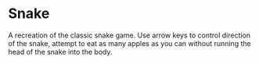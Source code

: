 # Snake
A recreation of the classic snake game. Use arrow keys to control direction of the snake, attempt to eat as many apples as you can
without running the head of the snake into the body.

